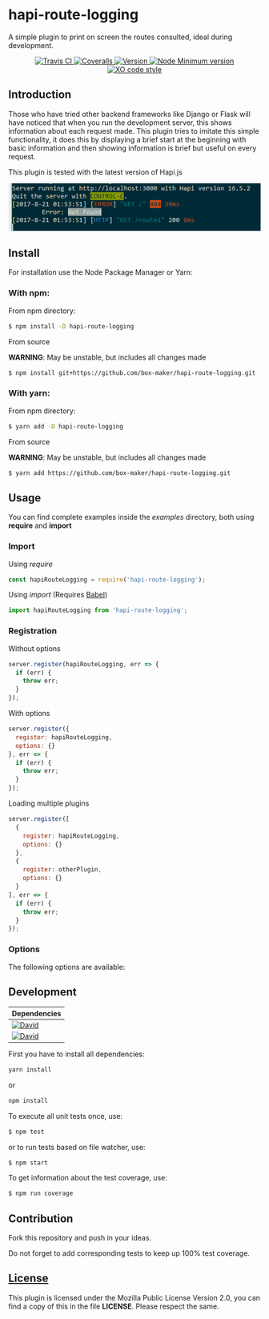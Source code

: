 # hapi-route-logging

A simple plugin to print on screen the routes consulted, ideal during development.

<p align="center">
  <a href="https://github.com/box-maker/hapi-route-logging">
    <img src="https://img.shields.io/travis/box-maker/hapi-route-logging.svg" alt="Travis CI">
  </a>
  <a href="https://github.com/box-maker/hapi-route-logging">
    <img src="https://img.shields.io/coveralls/box-maker/hapi-route-logging.svg" alt="Coveralls">
  </a>
  <a href="https://github.com/box-maker/hapi-route-logging">
    <img src="https://img.shields.io/npm/v/@box-maker/hapi-route-logging.svg" alt="Version">
  </a>
  <a href="https://github.com/box-maker/hapi-route-logging">
    <img src="https://img.shields.io/node/v/@box-maker/hapi-route-logging.svg" alt="Node Minimum version">
  </a>
  <a href="https://github.com/box-maker/hapi-route-logging">
    <img src="https://img.shields.io/badge/code_style-XO-5ed9c7.svg" alt="XO code style">
  </a>
</p>


## Introduction

Those who have tried other backend frameworks like Django or Flask will have noticed that when you run the development server, this shows information about each request made. This plugin tries to imitate this simple functionality, it does this by displaying a brief start at the beginning with basic information and then showing information is brief but useful on every request.

This plugin is tested with the latest version of Hapi.js

![Basic capture](images/screenshots/example_basic.jpg?raw=true)

## Install

For installation use the Node Package Manager or Yarn:

### With npm:

From npm directory:

```bash
$ npm install -D hapi-route-logging
```

From source

**WARNING**: May be unstable, but includes all changes made

```bash
$ npm install git+https://github.com/box-maker/hapi-route-logging.git
```

### With yarn:

From npm directory:

```bash
$ yarn add -D hapi-route-logging
```

From source

**WARNING**: May be unstable, but includes all changes made

```bash
$ yarn add https://github.com/box-maker/hapi-route-logging.git
```


## Usage

You can find complete examples inside the *examples* directory, both using **require** and **import**

### Import

Using *require*

```javascript
const hapiRouteLogging = require('hapi-route-logging');
```

Using *import* (Requires [Babel](https://babeljs.io/))

```javascript
import hapiRouteLogging from 'hapi-route-logging';
```

### Registration

Without options

```javascript
server.register(hapiRouteLogging, err => {
  if (err) {
    throw err;
  }
});
```

With options

```javascript
server.register({
  register: hapiRouteLogging,
  options: {}
}, err => {
  if (err) {
    throw err;
  }
});
```

Loading multiple plugins

```javascript
server.register([
  {
    register: hapiRouteLogging,
    options: {}
  },
  {
    register: otherPlugin,
    options: {}
  }
], err => {
  if (err) {
    throw err;
  }
});
```

### Options

The following options are available:


## Development

Dependencies |
------------ |
[![David](https://img.shields.io/david/box-maker/hapi-route-logging.svg)](https://github.com/box-maker/hapi-route-logging) |
[![David](https://img.shields.io/david/dev/box-maker/hapi-route-logging.svg)](box-maker/hapi-route-logging) |


First you have to install all dependencies:

```bash
yarn install
```

or

```bash
npm install
```

To execute all unit tests once, use:

```bash
$ npm test
```

or to run tests based on file watcher, use:

```bash
$ npm start
```

To get information about the test coverage, use:

```bash
$ npm run coverage
```


## Contribution

Fork this repository and push in your ideas.

Do not forget to add corresponding tests to keep up 100% test coverage.


## [License](https://www.mozilla.org/en-US/MPL/2.0/)

This plugin is licensed under the Mozilla Public License Version 2.0, you can find a copy of this in the file **LICENSE**. Please respect the same.
